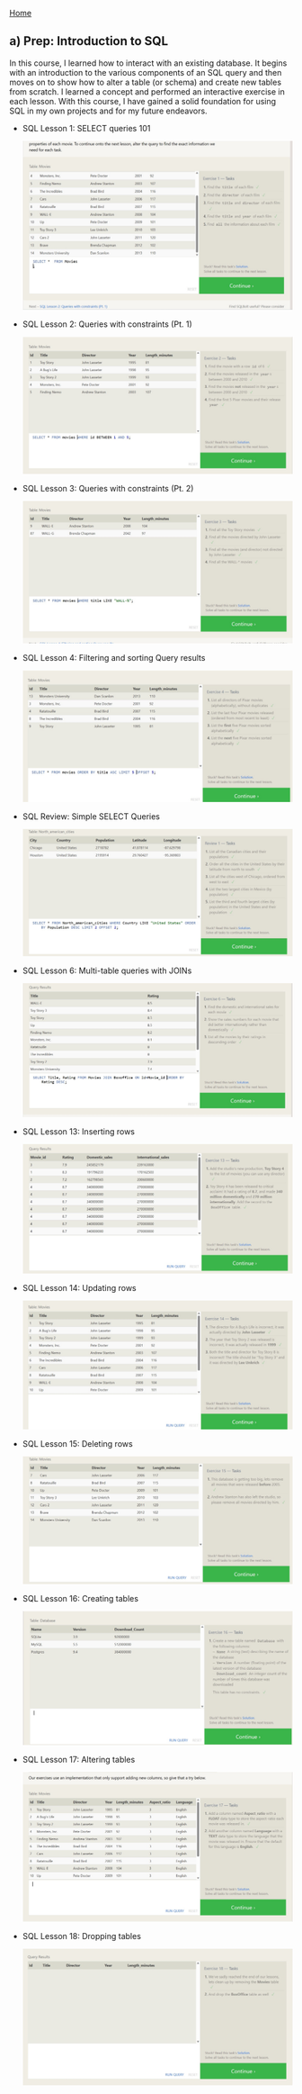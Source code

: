 

[Home](./README.md)

## a) Prep: Introduction to SQL

In this course, I learned how to interact with an existing database. It begins with an introduction to the various components of an SQL query and then moves on to show how to alter a table (or schema) and create new tables from scratch. I learned a concept and performed an interactive exercise in each lesson. With this course, I have gained a solid foundation for using SQL in my own projects and for my future endeavors.


- SQL Lesson 1: SELECT queries 101

  ![1s](./Image/sql/1S.jpg)
- SQL Lesson 2: Queries with constraints (Pt. 1)

  ![2s](./Image/sql/2S.jpg)
- SQL Lesson 3: Queries with constraints (Pt. 2)

  ![3s](./Image/sql/3S.jpg)
- SQL Lesson 4: Filtering and sorting Query results

  ![4s](./Image/sql/4S.jpg)

- SQL Review: Simple SELECT Queries

  ![5s](./Image/sql/5S.jpg)

- SQL Lesson 6: Multi-table queries with JOINs

  ![6s](./Image/sql/6S.jpg)

- SQL Lesson 13: Inserting rows

  ![13s](./Image/sql/13s.jpg)

- SQL Lesson 14: Updating rows

  ![14s](./Image/sql/14s.jpg)

- SQL Lesson 15: Deleting rows

  ![15s](./Image/sql/15s.jpg)

- SQL Lesson 16: Creating tables

  ![16s](./Image/sql/16s.jpg)

- SQL Lesson 17: Altering tables

  ![17s](./Image/sql/17s.jpg)

- SQL Lesson 18: Dropping tables

  ![18s](./Image/sql/18s.jpg)

